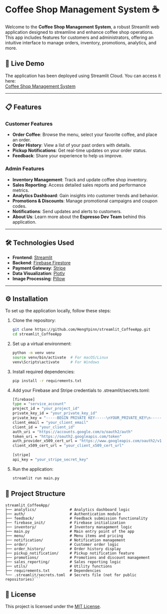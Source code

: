# Coffee Shop Management System ☕

Welcome to the **Coffee Shop Management System**, a robust Streamlit web application designed to streamline and enhance coffee shop operations. This app includes features for customers and administrators, offering an intuitive interface to manage orders, inventory, promotions, analytics, and more.

## 🚀 Live Demo
The application has been deployed using Streamlit Cloud. You can access it here:  
[Coffee Shop Management System](https://appcoffeeapp-7bmxg7hufgmtyg2iwwfycr.streamlit.app/)

---

## 📋 Features
### **Customer Features**
- **Order Coffee**: Browse the menu, select your favorite coffee, and place an order.
- **Order History**: View a list of your past orders with details.
- **Pickup Notifications**: Get real-time updates on your order status.
- **Feedback**: Share your experience to help us improve.

### **Admin Features**
- **Inventory Management**: Track and update coffee shop inventory.
- **Sales Reporting**: Access detailed sales reports and performance metrics.
- **Analytics Dashboard**: Gain insights into customer trends and behavior.
- **Promotions & Discounts**: Manage promotional campaigns and coupon codes.
- **Notifications**: Send updates and alerts to customers.
- **About Us**: Learn more about the **Espresso Dev Team** behind this application.

---

## 🛠️ Technologies Used
- **Frontend**: [Streamlit](https://streamlit.io/)
- **Backend**: [Firebase Firestore](https://firebase.google.com/products/firestore)
- **Payment Gateway**: [Stripe](https://stripe.com/)
- **Data Visualization**: [Plotly](https://plotly.com/)
- **Image Processing**: [Pillow](https://pillow.readthedocs.io/)

---

## ⚙️ Installation
To set up the application locally, follow these steps:

1. Clone the repository:
   ```bash
   git clone https://github.com/HengYpinn/streamlit_CoffeeApp.git
   cd streamlit_CoffeeApp
2. Set up a virtual environment:
   ```bash
   python -m venv venv
   source venv/bin/activate  # For macOS/Linux
   venv\Scripts\activate     # For Windows
3. Install required dependencies:
   ```bash
   pip install -r requirements.txt
4. Add your Firebase and Stripe credentials to .streamlit/secrets.toml:
   ```bash
   [firebase]
   type = "service_account"
   project_id = "your_project_id"
   private_key_id = "your_private_key_id"
   private_key = "-----BEGIN PRIVATE KEY-----\nYOUR_PRIVATE_KEY\n-----END PRIVATE KEY-----\n"
   client_email = "your_client_email"
   client_id = "your_client_id"
   auth_uri = "https://accounts.google.com/o/oauth2/auth"
   token_uri = "https://oauth2.googleapis.com/token"
   auth_provider_x509_cert_url = "https://www.googleapis.com/oauth2/v1/certs"
   client_x509_cert_url = "your_client_x509_cert_url"
  
   [stripe]
   api_key = "your_stripe_secret_key"
5. Run the application:
   ```bash
   streamlit run main.py
## 📂 Project Structure

```plaintext
streamlit_CoffeeApp/
├── analytics/               # Analytics dashboard logic
├── auth/                    # Authentication module
├── feedback/                # Feedback submission functionality
├── firebase_init/           # Firebase initialization
├── inventory/               # Inventory management logic
├── main.py                  # Main entry point of the app
├── menu/                    # Menu items and pricing
├── notification/            # Notification management
├── order/                   # Customer order logic
├── order_history/           # Order history display
├── pickup_notification/     # Pickup notification feature
├── promotions/              # Promotions and discount management
├── sales_reporting/         # Sales reporting logic
├── utils/                   # Utility functions
├── requirements.txt         # Dependencies
└── .streamlit/secrets.toml  # Secrets file (not for public repositories)```
```
## 📝 License

This project is licensed under the [MIT License](https://mit-license.org/).
